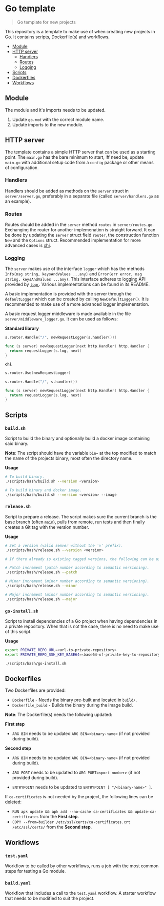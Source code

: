# Go template

> Go template for new projects

This repository is a template to make use of when creating new projects in
Go. It contains scripts, Dockerfile(s) and workflows.

* [Module](#module)
* [HTTP server](#http-server)
  * [Handlers](#handlers)
  * [Routes](#routes)
  * [Logging](#logging)
* [Scripts](#scripts)
* [Dockerfiles](#dockerfiles)
* [Workflows](#workflows)


## Module

The module and it's imports needs to be updated.

1. Update `go.mod` with the correct module name.
2. Update imports to the new module.

## HTTP server

The template contains a simple HTTP server that can be used as a starting point. The `main.go` has the bare minimum to start, iff need be, update `main.go` with additional setup code from a `config` package or other means of configuration.

### Handlers

Handlers should be added as methods on the `server` struct in `server/server.go`, preferably in a separate file (called `server/handlers.go` as an example).

### Routes

Routes should be added in the `server` method `routes` in `server/routes.go`. Exchanging the router for another implemenation is straight forward.
It can be done by updating the `server` struct field `router`, the construction function `New` and the `Options` struct.
Recommended implementation for more advanced cases is [chi](https://github.com/go-chi/chi).

### Logging

The `server` makes use of the interface `logger` which has the methods `Info(msg string, keysAndValues ...any)` and `Error(err error, msg string, keysAndValues ...any)`. This interface adheres to logging API provided by [`logr`](https://github.com/go-logr/logr). Various implementations can be found in its README.

A basic implementation is provided with the server through the `defaultLogger` which can be created by calling `NewDefaultLogger()`. It is recommended to make use of a more advanced logger implementation.

A basic request logger middleware is made available in the file `server/middleware_logger.go`. It can be used as follows:

**Standard library**

```go
s.router.Handle("/", newRequestLogger(s.handler()))

func (s server) newRequestLogger(next http.Handler) http.Handler {
  return requestLogger(s.log, next)
}
```

**`chi`**

```go
s.router.Use(newRequestLogger)

s.router.Handle("/", s.handler())

func (s server) newRequestLogger(next http.Handler) http.Handler {
  return requestLogger(s.log, next)
}
```

## Scripts

### `build.sh`

Script to build the binary and optionally build a docker image
containing said binary.

**Note**: The script should have the variable `bin=` at the top modified to match the name of the projects binary, most often the directory name.

**Usage**

```sh
# To build binary.
./scripts/bash/build.sh --version <version>

# To build binary and docker image.
./scripts/bash/build.sh --version <version> --image
```

### `release.sh`

Script to prepare a release. The script makes sure the current branch is the base branch (often `main`), pulls from remote, run tests and then finally creates a Git tag with the version number.

**Usage**

```sh
# Set a version (valid semver without the 'v' prefix).
./scripts/bash/release.sh --version <version>

# If there already is existing tagged versions, the following can be used.

# Patch increment (patch number according to semantic versioning).
./scripts/bash/release.sh --patch

# Minor increment (minor number according to semantic versioning).
./scripts/bash/release.sh --minor

# Major increment (minor number according to semantic versioning).
./scripts/bash/release.sh --major
```

### `go-install.sh`

Script to install dependencies of a Go project when having dependencies in a private repository. When that is not the case, there is no need to make use of this script.

**Usage**

```sh
export PRIVATE_REPO_URL=<url-to-private-repository>
export PRIVATE_REPO_SSH_KEY_BASE64=<base64-of-private-key-to-repository>

./scripts/bash/go-install.sh
```

## Dockerfiles

Two Dockerfiles are provided:

* `Dockerfile` - Needs the binary pre-built and located in `build/`.
* `Dockerfile_build` - Builds the binary during the image build.

**Note**: The Dockerfile(s) needs the following updated:

**First step**

* `ARG BIN` needs to be updated `ARG BIN=<binary-name>` (if not provided during build).

**Second step**

* `ARG BIN` needs to be updated `ARG BIN=<binary-name>` (if not provided during build).
* `ARG PORT` needs to be updated to `ARG PORT=<port-number>` (if not provided during build).

* `ENTRYPOINT` needs to be updated to `ENTRYPOINT [ "/<binary-name>" ]`.

If `ca-certificates` is not needed by the project, the following lines can be deleted:

* `RUN apk update && apk add --no-cache ca-certificates && update-ca-certificates` from the **First step**.
* `COPY --from=builder /etc/ssl/certs/ca-certificates.crt /etc/ssl/certs/` from the **Second step**.


## Workflows

### `test.yaml`

Workflow to be called by other workflows, runs a job with the most common steps for testing a Go module.

### `build.yaml`

Workflow that includes a call to the `test.yaml` workflow. A starter workflow that needs to be modified to suit the project.
